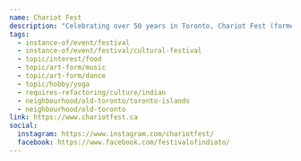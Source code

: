 ```yaml
---
name: Chariot Fest
description: "Celebrating over 50 years in Toronto, Chariot Fest (formerly Festival of India) is a free multi-day cultural celebration showcasing the spiritual culture of ancient India. Features the Grand Chariot Procession parade on Yonge Street, followed by weekend festivities on Centre Island including yoga (Yoga Meltdown), traditional dance and music performances, artisan bazaar, vegetarian feast, educational exhibits, and cultural workshops."
tags:
  - instance-of/event/festival
  - instance-of/event/festival/cultural-festival
  - topic/interest/food
  - topic/art-form/music
  - topic/art-form/dance
  - topic/hobby/yoga
  - requires-refactoring/culture/indian
  - neighbourhood/old-toronto/toronto-islands
  - neighbourhood/old-toronto
link: https://www.chariotfest.ca
social:
  instagram: https://www.instagram.com/chariotfest/
  facebook: https://www.facebook.com/festivalofindiato/
---
```

